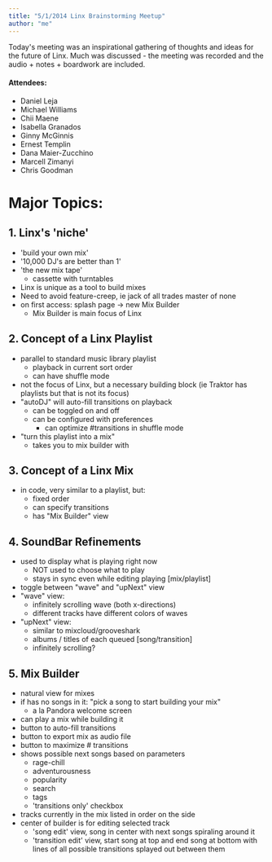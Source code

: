 ```yaml
---
title: "5/1/2014 Linx Brainstorming Meetup"
author: "me"
---
```


Today's meeting was an inspirational gathering of thoughts and ideas for the future of Linx. Much was discussed - the meeting was recorded and the audio + notes + boardwork are included.

#### Attendees:
- Daniel Leja
- Michael Williams
- Chii Maene
- Isabella Granados
- Ginny McGinnis
- Ernest Templin
- Dana Maier-Zucchino
- Marcell Zimanyi
- Chris Goodman

# Major Topics:

## 1. Linx's 'niche'
  - 'build your own mix'
  - '10,000 DJ's are better than 1'
  - 'the new mix tape'
    + cassette with turntables
  - Linx is unique as a tool to build mixes
  - Need to avoid feature-creep, ie jack of all trades master of none
  - on first access: splash page -> new Mix Builder
    + Mix Builder is main focus of Linx

## 2. Concept of a Linx Playlist
  - parallel to standard music library playlist
    + playback in current sort order
    + can have shuffle mode
  - not the focus of Linx, but a necessary building block (ie Traktor has playlists but that is not its focus)
  - "autoDJ" will auto-fill transitions on playback
    + can be toggled on and off
    + can be configured with preferences
      * can optimize #transitions in shuffle mode
  - "turn this playlist into a mix"
    + takes you to mix builder with 

## 3. Concept of a Linx Mix
  - in code, very similar to a playlist, but:
    + fixed order
    + can specify transitions
    + has "Mix Builder" view

## 4. SoundBar Refinements
  - used to display what is playing right now
    + NOT used to choose what to play
    + stays in sync even while editing playing [mix/playlist]
  - toggle between "wave" and "upNext" view
  - "wave" view:
    + infinitely scrolling wave (both x-directions)
    + different tracks have different colors of waves
  - "upNext" view:
    + similar to mixcloud/grooveshark
    + albums / titles of each queued [song/transition]
    + infinitely scrolling?

## 5. Mix Builder
  - natural view for mixes
  - if has no songs in it: "pick a song to start building your mix"
    + a la Pandora welcome screen
  - can play a mix while building it
  - button to auto-fill transitions
  - button to export mix as audio file
  - button to maximize # transitions
  - shows possible next songs based on parameters
    + rage-chill
    + adventurousness
    + popularity
    + search
    + tags
    + 'transitions only' checkbox
  - tracks currently in the mix listed in order on the side
  - center of builder is for editing selected track
    + 'song edit' view, song in center with next songs spiraling around it
    + 'transition edit' view, start song at top and end song at bottom with lines of all possible transitions splayed out between them







